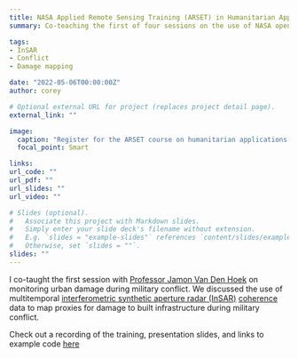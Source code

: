 ```yaml
---
title: NASA Applied Remote Sensing Training (ARSET) in Humanitarian Applications
summary: Co-teaching the first of four sessions on the use of NASA open-source earth observation data for monitoring damage during military conflict

tags:
- InSAR
- Conflict
- Damage mapping

date: "2022-05-06T00:00:00Z"
author: corey

# Optional external URL for project (replaces project detail page).
external_link: ""

image:
  caption: "Register for the ARSET course on humanitarian applications!"
  focal_point: Smart

links:
url_code: ""
url_pdf: ""
url_slides: ""
url_video: ""

# Slides (optional).
#   Associate this project with Markdown slides.
#   Simply enter your slide deck's filename without extension.
#   E.g. `slides = "example-slides"` references `content/slides/example-slides.md`.
#   Otherwise, set `slides = ""`.
slides: ""
---
```


I co-taught the first session with [Professor Jamon Van Den Hoek](https://www.conflict-ecology.org/) on monitoring urban damage during military conflict. We discussed the use of multitemporal [interferometric synthetic aperture radar (InSAR)](https://en.wikipedia.org/wiki/Interferometric_synthetic-aperture_radar) [coherence](https://en.wikipedia.org/wiki/Coherence_(physics)) data to map proxies for damage to built infrastructure during military conflict.

Check out a recording of the training, presentation slides, and links to example code [here](https://appliedsciences.nasa.gov/join-mission/training/english/arset-humanitarian-applications-using-nasa-earth-observations)